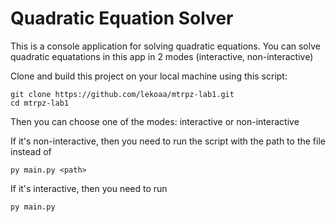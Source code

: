 ﻿# Quadratic Equation Solver

This is a console application for solving quadratic equations.
You can solve quadratic equatations in this app in 2 modes (interactive, non-interactive)

Clone and build this project on your local machine using this script:

```
git clone https://github.com/lekoaa/mtrpz-lab1.git
cd mtrpz-lab1
```

Then you can choose one of the modes: interactive or non-interactive

If it's non-interactive, then you need to run the script with the path to the file instead of <path>


```
py main.py <path>
```

If it's interactive, then you need to run
```
py main.py
```
